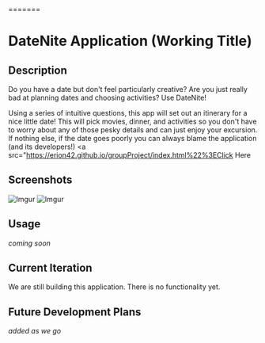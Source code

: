 
=======
# DateNite Application (Working Title)
## Description
Do you have a date but don't feel particularly creative? Are you just really bad at planning dates and choosing activities? Use DateNite! 

Using a series of intuitive questions, this app will set out an itinerary for a nice little date! This will pick movies, dinner, and activities so you don't have to worry about any of those pesky details and can just enjoy your excursion. If nothing else, if the date goes poorly you can always blame the application (and its developers!) 
<a src="https://erion42.github.io/groupProject/index.html%22%3EClick Here</a>

## Screenshots
![Imgur](https://i.imgur.com/xmk4w8L.png)
![Imgur](https://i.imgur.com/AuH2rsA.png)


## Usage
*coming soon*

## Current Iteration
We are still building this application. There is no functionality yet.

## Future Development Plans
*added as we go*
